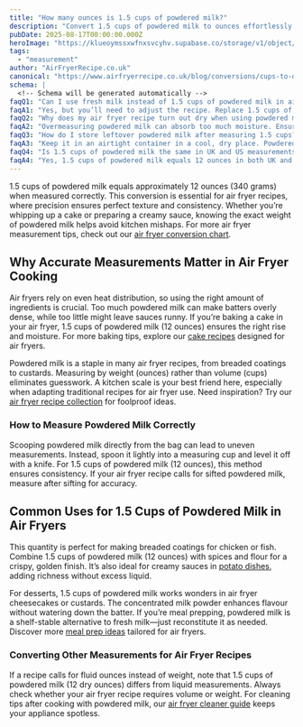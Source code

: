```yaml
---
title: "How many ounces is 1.5 cups of powdered milk?"
description: "Convert 1.5 cups of powdered milk to ounces effortlessly with our simple guide. Perfect for air fryer recipes and precise baking measurements."
pubDate: 2025-08-17T00:00:00.000Z
heroImage: "https://klueoymssxwfnxsvcyhv.supabase.co/storage/v1/object/public/Shmucket/how-many-ounces-is-1-5-cups-of-powdered-milk.webp"
tags:
  - "measurement"
author: "AirFryerRecipe.co.uk"
canonical: "https://www.airfryerrecipe.co.uk/blog/conversions/cups-to-ounces/how-many-ounces-is-1-5-cups-of-powdered-milk"
schema: |
  <!-- Schema will be generated automatically -->
faqQ1: "Can I use fresh milk instead of 1.5 cups of powdered milk in air fryer recipes?"
faqA1: "Yes, but you’ll need to adjust the recipe. Replace 1.5 cups of powdered milk (12 ounces) with 6 cups of fresh milk, as powdered milk is concentrated. Reduce other liquids in the recipe to maintain the right consistency for air frying."
faqQ2: "Why does my air fryer recipe turn out dry when using powdered milk?"
faqA2: "Overmeasuring powdered milk can absorb too much moisture. Ensure you’re using exactly 1.5 cups (12 ounces) and not packing it into the measuring cup. Sifting the powdered milk beforehand helps distribute it evenly in batters."
faqQ3: "How do I store leftover powdered milk after measuring 1.5 cups?"
faqA3: "Keep it in an airtight container in a cool, dry place. Powdered milk lasts up to 18 months unopened, but once opened, use it within 3–6 months for best results in air fryer recipes."
faqQ4: "Is 1.5 cups of powdered milk the same in UK and US measurements?"
faqA4: "Yes, 1.5 cups of powdered milk equals 12 ounces in both UK and US measurements. However, always use a kitchen scale for precision, as cup sizes can vary slightly between brands."
---
```

<p>1.5 cups of powdered milk equals approximately 12 ounces (340 grams) when measured correctly. This conversion is essential for air fryer recipes, where precision ensures perfect texture and consistency. Whether you’re whipping up a cake or preparing a creamy sauce, knowing the exact weight of powdered milk helps avoid kitchen mishaps. For more air fryer measurement tips, check out our <a href=https://www.airfryerrecipe.co.uk/air-fryer-conversion-chart>air fryer conversion chart</a>.</p>  

<h2>Why Accurate Measurements Matter in Air Fryer Cooking</h2>  
<p>Air fryers rely on even heat distribution, so using the right amount of ingredients is crucial. Too much powdered milk can make batters overly dense, while too little might leave sauces runny. If you’re baking a cake in your air fryer, 1.5 cups of powdered milk (12 ounces) ensures the right rise and moisture. For more baking tips, explore our <a href=https://www.airfryerrecipe.co.uk/recipe-category/cakes>cake recipes</a> designed for air fryers.</p>  

<p>Powdered milk is a staple in many air fryer recipes, from breaded coatings to custards. Measuring by weight (ounces) rather than volume (cups) eliminates guesswork. A kitchen scale is your best friend here, especially when adapting traditional recipes for air fryer use. Need inspiration? Try our <a href=https://www.airfryerrecipe.co.uk/recipes>air fryer recipe collection</a> for foolproof ideas.</p>  

<h3>How to Measure Powdered Milk Correctly</h3>  
<p>Scooping powdered milk directly from the bag can lead to uneven measurements. Instead, spoon it lightly into a measuring cup and level it off with a knife. For 1.5 cups of powdered milk (12 ounces), this method ensures consistency. If your air fryer recipe calls for sifted powdered milk, measure after sifting for accuracy.</p>  

<h2>Common Uses for 1.5 Cups of Powdered Milk in Air Fryers</h2>  
<p>This quantity is perfect for making breaded coatings for chicken or fish. Combine 1.5 cups of powdered milk (12 ounces) with spices and flour for a crispy, golden finish. It’s also ideal for creamy sauces in <a href=https://www.airfryerrecipe.co.uk/recipe-category/potatoes>potato dishes</a>, adding richness without excess liquid.</p>  

<p>For desserts, 1.5 cups of powdered milk works wonders in air fryer cheesecakes or custards. The concentrated milk powder enhances flavour without watering down the batter. If you’re meal prepping, powdered milk is a shelf-stable alternative to fresh milk—just reconstitute it as needed. Discover more <a href=https://www.airfryerrecipe.co.uk/recipe-category/meal-prep>meal prep ideas</a> tailored for air fryers.</p>  

<h3>Converting Other Measurements for Air Fryer Recipes</h3>  
<p>If a recipe calls for fluid ounces instead of weight, note that 1.5 cups of powdered milk (12 dry ounces) differs from liquid measurements. Always check whether your air fryer recipe requires volume or weight. For cleaning tips after cooking with powdered milk, our <a href=https://www.airfryerrecipe.co.uk/air-fryer-cleaner>air fryer cleaner guide</a> keeps your appliance spotless.</p>
